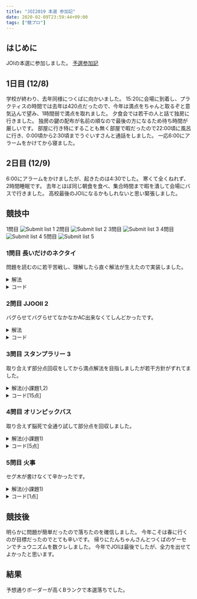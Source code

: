 ```yaml
---
title: "JOI2019 本選 参加記"
date: 2020-02-09T23:59:44+09:00
tags: ["競プロ"]
---
```

## はじめに

JOIの本選に参加しました。
[予選参加記](../joi2019_qual)

## 1日目 (12/8)

学校が終わり、去年同様につくばに向かいました。
15:20に会場に到着し、プラクティスの時間では去年は420点だったので、今年は満点をちゃんと取るぞと意気込んで望み、1時間弱で満点を取れました。
夕食会では若干の人と話て独房に行きました。
独房の鍵の配布が名前の順なので最後の方になるため待ち時間が厳しいです。
部屋に行き特にすることも無く部屋で暇だったので22:00頃に風呂に行き、0:00頃から2:30頃までうぐいすさんと通話をしました。
一応6:00にアラームをかけてから寝ました。

## 2日目 (12/9)

6:00にアラームをかけましたが、起きたのは4:30でした。
寒くて全くねれず、2時間睡眠です。
去年とほぼ同じ朝食を食べ、集合時間まで暇を潰して会場にバスで行きました。
高校最後のJOIになるかもしれないと思い緊張しました。

## 競技中

1問目
![Submit list 1](submitlist_1.jpg)
2問目
![Submit list 2](submitlist_2.jpg)
3問目
![Submit list 3](submitlist_3.jpg)
4問目
![Submit list 4](submitlist_4.jpg)
5問目
![Submit list 5](submitlist_5.jpg)

### 1問目 長いだけのネクタイ

問題を読むのに若干苦戦し、理解したら直ぐ解法が生えたので実装しました。

<details><summary>解法</summary>
前計算で左合わせと右合わせで差の累積maxを取ってから計算をします。
</details>

<details><summary>コード</summary>

| ID   | Verdict   | Score |
| ---- | --------- | ----- |
| 1    | AC        | 1/1   |
| 2    | AC        | 8/8   |
| 3    | AC        | 91/91 |

```cpp
#include <bits/stdc++.h>
using namespace std;
using i64 = long long;

int main()
{
  i64 n;
  cin >> n;
  vector<pair<i64, i64>> a(n + 1);
  vector<i64> b(n);
  for (i64 i = 0; i < n + 1; i++)
  {
    cin >> a[i].first;
    a[i].second = i;
  }
  for (i64 i = 0; i < n; i++)
    cin >> b[i];
  sort(a.begin(), a.end());
  sort(b.begin(), b.end());
  vector<i64> left(n + 1), right(n + 1);
  for (i64 i = 0; i < n; i++)
  {
    left[i] = max(left[i], a[i].first - b[i]);
    left[i + 1] = left[i];
  }
  for (i64 i = n; 0 < i; i--)
  {
    right[i] = max(right[i], a[i].first - b[i - 1]);
    right[i - 1] = right[i];
  }
  vector<i64> ans(n + 1);
  ans[a[0].second] = right[1];
  ans[a[n].second] = left[n - 1];
  for (i64 i = 1; i < n; i++)
    ans[a[i].second] = max(left[i - 1], right[i + 1]);
  for (i64 i = 0; i < n + 1; i++)
    cout << ans[i] << " \n"[i == n];
}
```

</details>

### 2問目 JJOOII 2

バグらせてバグらせてなかなかAC出来なくてしんどかったです。

<details><summary>解法</summary>
尺取りで特定の位置より左のJを使う時と特定のOをより右を使う時の最小の手順3の回数を求めておき、OをK個含む長さを決め打ち全部試します。
</details>

<details><summary>コード</summary>

| ID   | Verdict   | Score |
| ---- | --------- | ----- |
| 1    | AC        | 1/1   |
| 2    | AC        | 12/12 |
| 3    | AC        | 87/87 |

```cpp
#include <bits/stdc++.h>
using namespace std;
using i64 = long long;

int main()
{
  i64 n, k;
  string s;
  cin >> n >> k >> s;
  vector<i64> cntj(n, 1e9), poso(n + 1, -1), cnti(n, 1e9);
  i64 right = 0, cnt = 0, rm = 0;
  for (i64 left = 0; left < n; left++)
  {
    while (right <= n && cnt < k)
    {
      if (s[right] == 'J')
        cnt++;
      else
        rm++;
      right++;
    }
    if (s[left] == 'J')
    {
      if (cnt == k)
        cntj[right - 1] = rm;
      cnt--;
    }
    else
      rm--;
  }
  right = 0, cnt = 0, rm = 0;
  for (i64 left = 0; left < n; left++)
  {
    while (right <= n && cnt < k)
    {
      if (s[right] == 'I')
        cnt++;
      else
        rm++;
      right++;
    }
    if (s[left] == 'I')
    {
      if (cnt == k)
        cnti[left] = rm;
      cnt--;
    }
    else
      rm--;
  }
  cnt = 0;
  for (i64 i = 0; i < n; i++)
    if (s[i] == 'O')
    {
      poso[cnt] = i;
      cnt++;
    }
  for (i64 i = 1; i < n; i++)
    cntj[i] = min(cntj[i], cntj[i - 1] + 1);
  for (i64 i = n - 2; 0 <= i; i--)
    cnti[i] = min(cnti[i], cnti[i + 1] + 1);
  i64 ans = 1e9;
  for (i64 i = 0; i < cnt - k + 1; i++)
    if (0 < poso[i] && poso[i + k - 1] < n - 1)
      ans = min(ans, poso[i + k - 1] - poso[i] - k + 1 + cntj[poso[i] - 1] + cnti[poso[i + k - 1] + 1]);
  if (ans == 1e9)
    cout << -1 << endl;
  else
    cout << ans << endl;
  return 0;
}
```

</details>

### 3問目 スタンプラリー 3

取り合えず部分点回収をしてから満点解法を目指しましたが若干方針がずれてました。

<details><summary>解法(小課題1,2)</summary>
DFSで左右を何処まで使ったときに何個回収できてるか試します。
</details>

<details><summary>コード[15点]</summary>

| ID   | Verdict   | Score |
| ---- | --------- | ----- |
| 1    | AC        | 5/5   |
| 2    | AC        | 10/10 |
| 3    | TLE       | 0/10  |
| 4    | TLE       | 0/75  |

```cpp
#include <bits/stdc++.h>
using namespace std;
using i64 = long long;

i64 n, l;
vector<i64> x, t;

i64 dfs(i64 left, i64 right, i64 pos, i64 time)
{
  if (right < left)
    return (time <= t[pos]);
  i64 ret = 0;
  if (pos == -1)
  {
    ret = max(ret, dfs(left + 1, right, left, time + x[left]));
    ret = max(ret, dfs(left, right - 1, right, time + min(x[right], l - x[right])));
  }
  else
  {
    ret = max(ret, dfs(left + 1, right, left, time + min(abs(x[left] - x[pos]), l - abs(x[left] - x[pos]))) + (time <= t[pos]));
    ret = max(ret, dfs(left, right - 1, right, time + min(abs(x[pos] - x[right]), l - abs(x[pos] - x[right]))) + (time <= t[pos]));
  }
  return ret;
}

int main()
{
  cin >> n >> l;
  x.resize(n);
  t.resize(n);
  for (i64 i = 0; i < n; i++)
    cin >> x[i];
  for (i64 i = 0; i < n; i++)
    cin >> t[i];
  cout << dfs(0, n - 1, -1, 0) << endl;
  ;
  return 0;
}
```

</details>

### 4問目 オリンピックバス

取り合えず脳死で全通り試して部分点を回収しました。

<details><summary>解法(小課題1)</summary>
脳死でダイクストラをします。
</details>

<details><summary>コード[5点]</summary>

| ID   | Verdict   | Score |
| ---- | --------- | ----- |
| 1    | AC        | 5/5   |
| 2    | TLE       | 0/11  |
| 3    | TLE       | 0/21  |
| 4    | TLE       | 0/63  |

```cpp
#include <bits/stdc++.h>
using namespace std;
using i64 = long long;

struct Edge
{
  i64 to, cost;
  bool able;
};

struct Able
{
  i64 u, uit;
  i64 v, vit;
  i64 rev;
};

int main()
{
  i64 n, m;
  cin >> n >> m;
  vector<Edge> edge[n];
  vector<Able> it(m);
  for (i64 i = 0; i < m; i++)
  {
    i64 u, v, c, d;
    cin >> u >> v >> c >> d;
    u--;
    v--;
    it[i] = {u, (i64)edge[u].size(), v, (i64)edge[v].size(), d};
    edge[u].push_back({v, c, true});
    edge[v].push_back({u, c, false});
  }
  i64 ans = 1e18;
  for (i64 i = -1; i < m; i++)
  {
    if (i != -1)
    {
      edge[it[i].u][it[i].uit].able = false;
      edge[it[i].v][it[i].vit].able = true;
    }
    i64 tmp = (i == -1 ? 0 : it[i].rev);
    vector<i64> far(n, 1e18);
    priority_queue<pair<i64, i64>, vector<pair<i64, i64>>, greater<pair<i64, i64>>> que;
    far[0] = 0;
    que.push({0, 0});
    while (que.size())
    {
      pair<i64, i64> p = que.top();
      que.pop();
      for (Edge j : edge[p.second])
        if (j.able && far[p.second] + j.cost < far[j.to])
        {
          far[j.to] = far[p.second] + j.cost;
          que.push({far[j.to], j.to});
        }
    }
    tmp += far[n - 1];
    far = vector<i64>(n, 1e18);
    far[n - 1] = 0;
    que.push({0, n - 1});
    while (que.size())
    {
      pair<i64, i64> p = que.top();
      que.pop();
      for (Edge j : edge[p.second])
        if (j.able && far[p.second] + j.cost < far[j.to])
        {
          far[j.to] = far[p.second] + j.cost;
          que.push({far[j.to], j.to});
        }
    }
    tmp += far[0];
    ans = min(ans, tmp);
    if (i != -1)
    {
      edge[it[i].u][it[i].uit].able = true;
      edge[it[i].v][it[i].vit].able = false;
    }
  }
  if (ans == 1e18)
    cout << -1 << endl;
  else
    cout << ans << endl;
  return 0;
}
```

</details>

### 5問目 火事

セグ木が書けなくて辛かったです。

<details><summary>解法(小課題1)</summary>
脳死でシミュレーションします。
</details>

<details><summary>コード[1点]</summary>

| ID   | Verdict   | Score |
| ---- | --------- | ----- |
| 1    | AC        | 1/1   |
| 2    | TLE       | 0/6   |
| 3    | TLE       | 0/7   |
| 4    | TLE       | 0/6   |
| 5    | TLE       | 0/80  |

```cpp
#include <bits/stdc++.h>
using namespace std;
using i64 = long long;

struct Plan
{
  i64 t, l, r;
  i64 it;
};

int main()
{
  i64 n, q;
  cin >> n >> q;
  vector<i64> s(n);
  for (i64 i = 0; i < n; i++)
    cin >> s[i];
  vector<Plan> plan(q);
  for (i64 i = 0; i < q; i++)
  {
    i64 t, l, r;
    cin >> t >> l >> r;
    plan[i] = {t, l, r, i};
  }
  sort(plan.begin(), plan.end(), [](const Plan &i, const Plan &j) { return i.t < j.t; });
  vector<i64> ans(q);
  i64 nowq = 0;
  for (i64 i = 1; i <= n; i++)
  {
    for (i64 j = n - 1; 0 < j; j--)
      s[j] = max(s[j], s[j - 1]);
    while (plan[nowq].t == i)
    {
      i64 tmp = 0;
      for (i64 k = plan[nowq].l - 1; k < plan[nowq].r; k++)
        tmp += s[k];
      ans[plan[nowq].it] = tmp;
      nowq++;
    }
  }
  for (i64 i = 0; i < q; i++)
    cout << ans[i] << endl;
  return 0;
}
```

</details>

## 競技後

明らかに問題が簡単だったので落ちたのを確信しました。
今年こそは春に行くのが目標だったのでとても辛いです。
帰りにたんちゃんさんとつくばのゲーセンでチュウニズムを数クレしました。
今年でJOIは最後でしたが、全力を出せてよかったと思います。

## 結果

予想通りボーダーが高くBランクで本選落ちでした。
